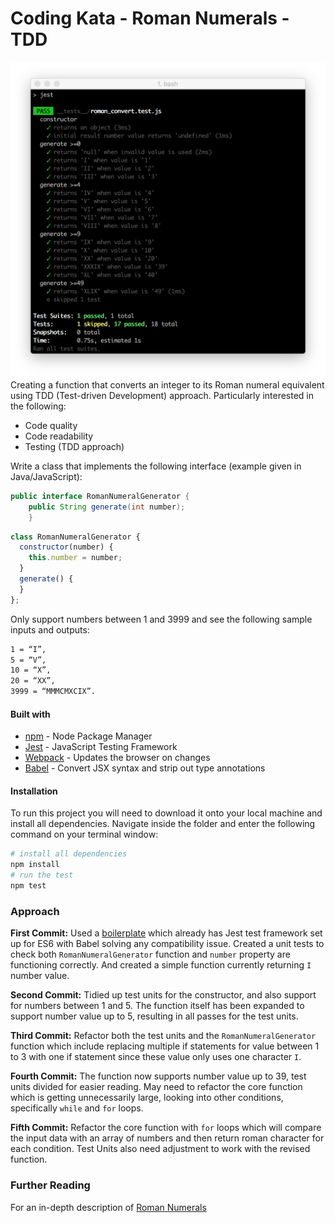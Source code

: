 # Coding Kata - Roman Numerals - TDD
![](./img/generate9to49.png)
Creating a function that converts an integer to its Roman numeral equivalent using TDD (Test-driven Development) approach. Particularly interested in the following:
- Code quality
- Code readability
- Testing (TDD approach)

Write a class that implements the following interface (example given in Java/JavaScript):
```java
public interface RomanNumeralGenerator {
    public String generate(int number);
    }
```
```js
class RomanNumeralGenerator {
  constructor(number) {
    this.number = number;
  }
  generate() {
  }
};
```
Only support numbers between 1 and 3999 and see the following sample inputs and outputs:
```bash
1 = “I”,
5 = “V”,
10 = “X”,
20 = “XX”,
3999 = “MMMCMXCIX”.
```

#### Built with
* [npm](https://www.npmjs.com/) - Node Package Manager
* [Jest](https://facebook.github.io/jest/) - JavaScript Testing Framework
* [Webpack](https://www.npmjs.com/package/webpack-dev-server) - Updates the browser on changes
* [Babel](https://babeljs.io/) - Convert JSX syntax and strip out type annotations

#### Installation
To run this project you will need to download it onto your local machine and install all dependencies.
Navigate inside the folder and enter the following command on your terminal window:
```bash
# install all dependencies
npm install
# run the test
npm test
```

### Approach
<b>First Commit:</b> Used a [boilerplate](https://github.com/MCRcodes/react-bootstrap.git) which already has Jest test framework set up for ES6 with Babel solving any compatibility issue. Created a unit tests to check both `RomanNumeralGenerator` function and `number` property are functioning correctly. And created a simple function currently returning `I` number value.

<b>Second Commit:</b> Tidied up test units for the constructor, and also support for numbers between 1 and 5. The function itself has been expanded to support number value up to 5, resulting in all passes for the test units.

<b>Third Commit:</b> Refactor both the test units and the `RomanNumeralGenerator` function which include replacing multiple if statements for value between 1 to 3 with one if statement since these value only uses one character `I`.

<b>Fourth Commit:</b> The function now supports number value up to 39, test units divided for easier reading. May need to refactor the core function which is getting unnecessarily large, looking into other conditions, specifically `while` and `for` loops.

<b>Fifth Commit:</b> Refactor the core function with `for` loops which will compare the input data with an array of numbers and then return roman character for each condition. Test Units also need adjustment to work with the revised function.

### Further Reading
For an in-depth description of [Roman Numerals](http://en.wikipedia.org/wiki/Roman_numerals)
